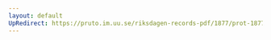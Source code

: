 ```yaml
---
layout: default
UpRedirect: https://pruto.im.uu.se/riksdagen-records-pdf/1877/prot-1877--ak--044.pdf
---
```

